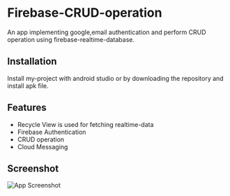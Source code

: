 
# Firebase-CRUD-operation

An app implementing google,email authentication and perform CRUD operation using firebase-realtime-database.

## Installation

Install my-project with android studio or
by downloading the repository and install apk file.

## Features

- Recycle View is used for fetching realtime-data
- Firebase Authentication
- CRUD operation
- Cloud Messaging

## Screenshot

![App Screenshot](https://via.placeholder.com/468x300?text=App+Screenshot+Here)

